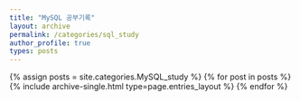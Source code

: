 ```yaml
---
title: "MySQL 공부기록"
layout: archive
permalink: /categories/sql_study
author_profile: true
types: posts
---
```



{% assign posts = site.categories.MySQL_study %}
{% for post in posts %}
 {% include archive-single.html type=page.entries_layout %} 
{% endfor %}